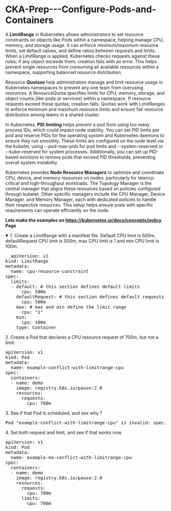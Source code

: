 # CKA-Prep---Configure-Pods-and-Containers

A <b>LimitRange</b> in Kubernetes allows administrators to set resource constraints on objects like Pods within a namespace, helping manage CPU, memory, and storage usage. It can enforce minimum/maximum resource limits, set default values, and define ratios between requests and limits. When a LimitRange is applied, Kubernetes checks requests against these rules; if any object exceeds them, creation fails with an error. This helps prevent single resources from consuming all available resources within a namespace, supporting balanced resource distribution.

Resource  <b>Quotase</b> help administrators manage and limit resource usage in Kubernetes namespaces to prevent any one team from overusing resources. A ResourceQuota specifies limits for CPU, memory, storage, and object counts (like pods or services) within a namespace. If resource requests exceed these quotas, creation fails. Quotas work with LimitRanges to enforce minimum and maximum resource limits and ensure fair resource distribution among teams in a shared cluster.

In Kubernetes, <b>PID limiting</b> helps prevent a pod from using too many process IDs, which could impact node stability. You can set PID limits per pod and reserve PIDs for the operating system and Kubernetes daemons to ensure they run smoothly. These limits are configured on the node level via the kubelet, using --pod-max-pids for pod limits and --system-reserved or --kube-reserved for system processes. Additionally, you can set up PID-based evictions to remove pods that exceed PID thresholds, preventing overall system instability.

Kubernetes provides <b>Node Resource Managers</b> to optimize and coordinate CPU, device, and memory resources on nodes, particularly for latency-critical and high-throughput workloads. The Topology Manager is the central manager that aligns these resources based on policies configured through kubelet. Other specific managers include the CPU Manager, Device Manager, and Memory Manager, each with dedicated policies to handle their respective resources. This setup helps ensure pods with specific requirements can operate efficiently on the node.

<b> Lets make the examples on https://kubernetes.io/docs/concepts/policy Page </b>

<details open>
<summary>1. Create a LimitRange with a manifest file.  Default CPU limit is 500m, defaultRequest CPU limit is 500m, max CPU limit is 1 and min CPU limit is 100m.</summary>
<pre>
  apiVersion: v1
kind: LimitRange
metadata:
  name: cpu-resource-constraint
spec:
  limits:
  - default: # this section defines default limits
      cpu: 500m
    defaultRequest: # this section defines default requests
      cpu: 500m
    max: # max and min define the limit range
      cpu: "1"
    min:
      cpu: 100m
    type: Container
</pre>
<summary>2. Create a Pod that declares a CPU resource request of 700m, but not a limit.</summary>
<pre>apiVersion: v1
kind: Pod
metadata:
  name: example-conflict-with-limitrange-cpu
spec:
  containers:
  - name: demo
    image: registry.k8s.io/pause:2.0
    resources:
      requests:
        cpu: 700m
</pre>
<summary>3. See if that Pod is scheduled, and see why ?</summary>
<pre>Pod "example-conflict-with-limitrange-cpu" is invalid: spec.containers[0].resources.requests: Invalid value: "700m": must be less than or equal to cpu limit</pre>
<summary>4. Set both request and limit, and see if that works now.</summary>
<pre>apiVersion: v1
kind: Pod
metadata:
  name: example-no-conflict-with-limitrange-cpu
spec:
  containers:
  - name: demo
    image: registry.k8s.io/pause:2.0
    resources:
      requests:
        cpu: 700m
      limits:
        cpu: 700m
</pre>

</details>

